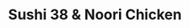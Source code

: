 ---
layout: place
title: "Sushi 38 & Noori Chicken"
permalink: /utah/orem/sushi-38-noori-chicken.html
stateAbbr: UT
stateName: Utah
cityName: Orem
place_id: ChIJOyqGnICFTYcRKGpBUEgxacg
photos:
  - name: >-
      places/ChIJOyqGnICFTYcRKGpBUEgxacg/photos/AeeoHcI8HtKBJBFeLZ8i4tLWsVU0e7RTzVJwh0VC3mlXIfDEk8ay8UoK8saFn91hJ44hFfiewXmdx0KJEYP5rTE8yv8U_0ATtE2eW6eb_SBVztsfF_Gurn8rShV1GCW37AwBJHk52qogUXifJX20aQ65UXmtH5f_04uojOFHDMZTewPj9JH9_zkWjvvLvUZFNtjt-fBhpVddOlhgTR07spTS14WVol7S8dnwKamfrY2KrL0cVkmCZQUG3KqnK6KfvKhKD-MWlmfbWtTWxE5ATeLstiX0Tfb0haH5_USydRaXP4Y65A
    widthPx: 1920
    heightPx: 1080
    authorAttributions:
      - displayName: Sushi 38 & Noori Chicken
        uri: https://maps.google.com/maps/contrib/104906471001649752505
        photoUri: >-
          https://lh3.googleusercontent.com/a/ACg8ocKT_Uq1DjGDJZ-Pr0VOleLfRswKSc_n-eC8CYgJg7Osd5o-_w=s100-p-k-no-mo
    flagContentUri: >-
      https://www.google.com/local/imagery/report/?cb_client=maps_api_places.places_api&image_key=!1e10!2sAF1QipOO7vUQgpqQZHfomfhCzUyzSZCJwIINbJRgM-ZV&hl=en-US
    googleMapsUri: >-
      https://www.google.com/maps/place//data=!3m4!1e2!3m2!1sAF1QipOO7vUQgpqQZHfomfhCzUyzSZCJwIINbJRgM-ZV!2e10!4m2!3m1!1s0x874d85809c862a3b:0xc869314850416a28
  - name: >-
      places/ChIJOyqGnICFTYcRKGpBUEgxacg/photos/AeeoHcJjGY6u9Hd9L-oNibVlMJgvQ3WHTVAvkikc-Gmw1aXTqR1REHkOXbVQ75ngP11UGwN9yLfaK84kFtwXzP9QDwqanivipJDzmncrwAwlz7pzi3Ww27zDTVlsLGNUiNthTJVTrvOAHUBCpLhcbPZ05YIM0miXxywfeNH9djDuHpVTcBckj1Cd0qdujaJRtjocs1n0ZAXTB4oUS6vE-fpFXIyyWRzp6aGebwOCg0sXacAez6AcwjJYm1Yanw-CONUMjR6K0qea5a_wCq89TN5rOsc2eLw7VNrT4p6uC8RbnNIL4w
    widthPx: 4032
    heightPx: 3024
    authorAttributions:
      - displayName: Sushi 38 & Noori Chicken
        uri: https://maps.google.com/maps/contrib/104906471001649752505
        photoUri: >-
          https://lh3.googleusercontent.com/a/ACg8ocKT_Uq1DjGDJZ-Pr0VOleLfRswKSc_n-eC8CYgJg7Osd5o-_w=s100-p-k-no-mo
    flagContentUri: >-
      https://www.google.com/local/imagery/report/?cb_client=maps_api_places.places_api&image_key=!1e10!2sAF1QipNmm0cuLbZXivJWrA5EFNZx3dTTPwMqjCZqLc7K&hl=en-US
    googleMapsUri: >-
      https://www.google.com/maps/place//data=!3m4!1e2!3m2!1sAF1QipNmm0cuLbZXivJWrA5EFNZx3dTTPwMqjCZqLc7K!2e10!4m2!3m1!1s0x874d85809c862a3b:0xc869314850416a28
  - name: >-
      places/ChIJOyqGnICFTYcRKGpBUEgxacg/photos/AeeoHcIUfDH5KcOGSY8-iwMCIpOsHnHHNWoFBZY4vkcBbUTt0irsiFDBgYa_ikSJ_l02QrFYZanzyacW96HvnAqcm8OM5Uku_Qd9gCRRG170tlfRY7BVMkiuRF40W1cbq6tmSKjEa1RE-zOhmY_XxKleakf99IM5NDx4aPg9C6ipZtSTzinM8BSTniwSUBfuJ_DoZT6wofbSmIJVkIhnHXAVSpGKheXq5LiJxz6BBPyVJbSiu3UeKRyNePlnN2jVIUedDXMEwWtukhT1eeXXhsinztHMdc5XCnM6r7k1Flb6FWwO2iGP3zf7r6RvpXrpbEEK-wYtcZBe3-fBUOAGYvzuAov5ZsqvY5_TrYcUg4BT5M9dLwYmYfNOn2k63QWQTGe8H1HhqhKDB8X_y9rhAdkZcKpGFiM7liXcU89hxaQwSFhHMCU
    widthPx: 4032
    heightPx: 3024
    authorAttributions:
      - displayName: Kelly Palusis
        uri: https://maps.google.com/maps/contrib/105599209408581435246
        photoUri: >-
          https://lh3.googleusercontent.com/a-/ALV-UjV-DBuzOqeCQN6wSp1ywdM9bUzQvVeDZE6QoP1UBAZ6z1c5GUMx=s100-p-k-no-mo
    flagContentUri: >-
      https://www.google.com/local/imagery/report/?cb_client=maps_api_places.places_api&image_key=!1e10!2sCIHM0ogKEICAgICTzI6BwwE&hl=en-US
    googleMapsUri: >-
      https://www.google.com/maps/place//data=!3m4!1e2!3m2!1sCIHM0ogKEICAgICTzI6BwwE!2e10!4m2!3m1!1s0x874d85809c862a3b:0xc869314850416a28
  - name: >-
      places/ChIJOyqGnICFTYcRKGpBUEgxacg/photos/AeeoHcK0rSZ1jzfhpCsiUD-lHkte8ZWxgzqlavH6t0eRwLXnFb2A-TGdZzL23JX-79nGFfzJxD9vrRpIZZ801D9hMataWh000Z_G3snvMZ7eNDDrV9QY09QPTTc4p0getPvqUmpHHaqiZxuOz45hYcrzNnMzB3mHUJ6G4bQmGpSm7Ku3xo1mLDDpInhf0n6BLVAaMXXY6HlR1NVjuJ2YHmpFV1MRdQ0mKxOW3o45Cv5NnWA68ceD7-UkA2oN7jUC-4Jn2NvMaOa-WoJWaWXvC6PbK20seUWC7DD3Hkun-T8mDBVxB85zRFyQr00R30s0Qz0Gk26ZS7T8lSz6-lcedoKkOZdO3scwmoOWUsAqF8scm-Xq_6NX1IMDhxCcGmCnETqUobxa4jMuuWUxhRcKccNu2IXsMgs4OVKVZ26nwGoUQU39LPdz
    widthPx: 3600
    heightPx: 4800
    authorAttributions:
      - displayName: Emma Wilkinson
        uri: https://maps.google.com/maps/contrib/110735847177410955594
        photoUri: >-
          https://lh3.googleusercontent.com/a/ACg8ocKVuEpPQ_jl6a-B_a3AITUTC52FpkNCeCTYO6xTlEEl6n0SKIM=s100-p-k-no-mo
    flagContentUri: >-
      https://www.google.com/local/imagery/report/?cb_client=maps_api_places.places_api&image_key=!1e10!2sCIHM0ogKEICAgICrlqKHjgE&hl=en-US
    googleMapsUri: >-
      https://www.google.com/maps/place//data=!3m4!1e2!3m2!1sCIHM0ogKEICAgICrlqKHjgE!2e10!4m2!3m1!1s0x874d85809c862a3b:0xc869314850416a28
  - name: >-
      places/ChIJOyqGnICFTYcRKGpBUEgxacg/photos/AeeoHcKSlLiC9IVHsNYSyvluhfgjH0XDCpx96oCY78BQis2WYNrKa8KcSMSd55aEyXJejvxwhuvFcafhANUFWJaZ4N0Hy8UeRGHs2CeNmdcdJy9F-cTftgGEvwtRn8FBWRYrij1s4t6HNupixx1zxzEBQR_Bf7lifCUKGpYLxnsjs_OgVRj6ISXlmFY_ptOPCuSBvNrZoe3mrTLqi83942ctWgDTc2Qk4Vs8l3AOOsXH3arBpJoz0F6KqNSxQUyLLF1uw-xyvRPrRno4hIzsD6FLXD1-lCIyT7weTkt4x-6w9XILi1WlcPVQllWNctoRN1gX4lObquA5fJYWBiy-GTnxwjZPnxGcLxbOGtiSmCY2Ywcm0qNPupIu85xOFvQ9t2chCx2TAzVRKVy73Wx0ltoVt2TcCtbv5KSZmzhlWdKyqp5WWdHZ
    widthPx: 4032
    heightPx: 3024
    authorAttributions:
      - displayName: Joshua Dance
        uri: https://maps.google.com/maps/contrib/115247418689518842961
        photoUri: >-
          https://lh3.googleusercontent.com/a-/ALV-UjUiY2dN29r7ODzyEYlGBw9HKYOi6w7jp1hFXKmNoOnldt5cDPCisA=s100-p-k-no-mo
    flagContentUri: >-
      https://www.google.com/local/imagery/report/?cb_client=maps_api_places.places_api&image_key=!1e10!2sCIHM0ogKEICAgMDIifuqygE&hl=en-US
    googleMapsUri: >-
      https://www.google.com/maps/place//data=!3m4!1e2!3m2!1sCIHM0ogKEICAgMDIifuqygE!2e10!4m2!3m1!1s0x874d85809c862a3b:0xc869314850416a28
  - name: >-
      places/ChIJOyqGnICFTYcRKGpBUEgxacg/photos/AeeoHcKffVA5QXv-6rKj-OR7MpJdSErHxu650IGT74CZZhpdWN2WxmrOMi3X0REO8e8YqePpA58Y3p6EJWXKlxuYpDxCCn-ug_0kI6xfyHZl4zhsHyiFwKO2xHWD9SvcoNN4Zj4AusGitsEvMZMlIe3Hpx10C4Z5nitoVzxE_6m1JB5EOfaU6j8hQ7F-KSvkiUrbY11ZofTyF4OyhhIriHfhqP9VFeN3fN9NQHnUV82YnDPrxZI5z8DcApauaeituv7umCR1xJdhCctXyZzamnLpDw3NC89bd2Ca0kDHQ3lBDpTZM5ZJfspXe46OD0inl5h6LHF5wDnG-gPtibvvd_wqbli5lnGMjDs5Bqrz4J2qqyyylhpScKSScCj7KnEuiTcvqXFYg-nmNIkD_dTyHAggr318GiAw1Gx8VQ3H1WsnJ-6Rlxdc
    widthPx: 4000
    heightPx: 3000
    authorAttributions:
      - displayName: Dan
        uri: https://maps.google.com/maps/contrib/109836001721796554999
        photoUri: >-
          https://lh3.googleusercontent.com/a-/ALV-UjWUaLy7ScgBXQtk7jBsY_nNzohKBoP0-qHuPUyV4q1Kh8hDruRB=s100-p-k-no-mo
    flagContentUri: >-
      https://www.google.com/local/imagery/report/?cb_client=maps_api_places.places_api&image_key=!1e10!2sCIHM0ogKEICAgICF6-O6_AE&hl=en-US
    googleMapsUri: >-
      https://www.google.com/maps/place//data=!3m4!1e2!3m2!1sCIHM0ogKEICAgICF6-O6_AE!2e10!4m2!3m1!1s0x874d85809c862a3b:0xc869314850416a28
  - name: >-
      places/ChIJOyqGnICFTYcRKGpBUEgxacg/photos/AeeoHcLzwbd4emULR_lEC_kTCw15CMcRXYq_4XE7DZpb1Qzc92Z7ALH_UUBGb_JM2lP93ttpJ8VjbrRZGy_nMzGCe76FTmbtsRa018UH2rooRxzmSZSNGEefiPUtuAIW6xlktOssmmEybFEBdPEQQrcpXsUXWeYXY1rfOf-g_N5lL4RJfCz9yYN0S_0ZRQtmXVUr1HfgWlaJa5Dld5TWRh3UfkaYvLLnvZ9VqmlCKYxM1nKpFgChWh1JtbHHbfMocZkKJP_P3_WJj1Qm1z2neUlY7i4BApIHygow_0dUz_U6acyxsNKCA-gvb6K8j1eKtupZ3kqQK-4RK-SClnWGwm9Hd88CQeFtb2oYspQedVk9gSxv2vFG0xqoCi8jUv4A_vMt9CZiqbrtTOy1N3oSxuceZfZLAXLapJzRrhYTNFyqMgaIb2oW
    widthPx: 3024
    heightPx: 2939
    authorAttributions:
      - displayName: Jake Dayton
        uri: https://maps.google.com/maps/contrib/108228746520588910677
        photoUri: >-
          https://lh3.googleusercontent.com/a-/ALV-UjWnEgAjyv9GrqMj-g1pbFxsuUYoLbSkWA9ynNuuMiDZ_GGBWw8=s100-p-k-no-mo
    flagContentUri: >-
      https://www.google.com/local/imagery/report/?cb_client=maps_api_places.places_api&image_key=!1e10!2sCIHM0ogKEICAgIDHkebzpwE&hl=en-US
    googleMapsUri: >-
      https://www.google.com/maps/place//data=!3m4!1e2!3m2!1sCIHM0ogKEICAgIDHkebzpwE!2e10!4m2!3m1!1s0x874d85809c862a3b:0xc869314850416a28
  - name: >-
      places/ChIJOyqGnICFTYcRKGpBUEgxacg/photos/AeeoHcKvorvqVA2SvSx76PAn8NfcPnHl6uvnBMtU3yBWG_txqwGM1U0rj8LHRd9eB11dGQszB5pOW7JqVYn1MDW9XGh8doTvBVAasmY-2LqZrXE5RKCqfnWy1hV3zHQJpKP3omJAtVo5i_9BSoXLqLXiu6fjlGJqgEECXleOvlGguN3ECwp1EEvDVQQHDeaJ2lMO6WoH5v9b5_RtEEQk2uvF8qFfJ32vQc28qKVVUfrAy_C9Umn7ilyk_Pb4AdSkVvP0hgXVOTVDWvQWq987ojPfweD3SGyxGXcFnDFbDSl0OENsAAFu4QaboNipqF-r_96LZNphT0S7QrXHXGgXWAuZvWo7Ih7mjVfesvL-6zgWoMOYAnNh6XayygZ54KTKqVbJKj_IkCxKflradAoj5p5BXvjtDGZkSrCZ_WZxf5hXK-b78g
    widthPx: 4032
    heightPx: 3024
    authorAttributions:
      - displayName: Khrystyna Serra
        uri: https://maps.google.com/maps/contrib/111784302374905189070
        photoUri: >-
          https://lh3.googleusercontent.com/a-/ALV-UjVJP_eKn6lGNdWs_PvQvfMEH10ctpKk3UvbtZ83LfjMI9z_N9tj=s100-p-k-no-mo
    flagContentUri: >-
      https://www.google.com/local/imagery/report/?cb_client=maps_api_places.places_api&image_key=!1e10!2sCIHM0ogKEICAgICzkMK8Qg&hl=en-US
    googleMapsUri: >-
      https://www.google.com/maps/place//data=!3m4!1e2!3m2!1sCIHM0ogKEICAgICzkMK8Qg!2e10!4m2!3m1!1s0x874d85809c862a3b:0xc869314850416a28
  - name: >-
      places/ChIJOyqGnICFTYcRKGpBUEgxacg/photos/AeeoHcKFy5EhNPTu-IjPS9iR79lfnlZrqmmgAcS3GiPrc5hQ6fczAGCfQ9ZBfAQz6RgOTEZBx_Qkh3GYPNdRiWY-WGsLjh7pKwyBsukK3MDH8_cBpCb9wfR7LmX7AdU3Yuerk-TlQDaEPI9agPp73I3POxMIHqIChioyyD6gExnJK6FtRSvRWs-lXoGHo6a_3ADc-OjWRAcf8-ELjrLnLAnfJAdOA8zTNfksGLp2MExwdSp3qBGumfLINJyXYaMcCqC2oPkmOTqX-l7fijg-EpRYNdV2u3Ur_NeIeVQ5amYOZfCwG8t7LQWiEPU9GMUAbzEdBN7i6hXM22JvbcPwwIL8-fIzsnTF4kKE_ETk1BlgBinfNxFxtKwdGNxKVu4u_Sgj4AGHSXxU8h2Oi2P52Pde-W0LViT7IlQj6CAMFrXSU-j3sg
    widthPx: 3024
    heightPx: 4032
    authorAttributions:
      - displayName: Maria N
        uri: https://maps.google.com/maps/contrib/113903148809560195257
        photoUri: >-
          https://lh3.googleusercontent.com/a-/ALV-UjWLaNWRI3NgXAg-OxBbOR5eVyPk1vl4AOq2jJsUKrUXcvLFN5vWMQ=s100-p-k-no-mo
    flagContentUri: >-
      https://www.google.com/local/imagery/report/?cb_client=maps_api_places.places_api&image_key=!1e10!2sCIHM0ogKEICAgIDe8YG3cg&hl=en-US
    googleMapsUri: >-
      https://www.google.com/maps/place//data=!3m4!1e2!3m2!1sCIHM0ogKEICAgIDe8YG3cg!2e10!4m2!3m1!1s0x874d85809c862a3b:0xc869314850416a28
  - name: >-
      places/ChIJOyqGnICFTYcRKGpBUEgxacg/photos/AeeoHcKJXgp1m9kSudfoaXLeylIoGMfVas5wJAYAflXIIieyq2AGEoG98shJPFZhjAy1Y2UPHv_9rnpg_lKbspT3u83g0QY2QHeCRj0XINFmWc0TY3Vm0diVZuRNmdTbvoEwfZtqLFd8DiSmFlTkF3sKOxVqW9h0qfLVcWtMm1wPkr1Jii0qBiuqwYkfmYFPwikUDuw3YG32bSGTcEStlJMQwN-mjLTRHteSYBjMsCeRMulakpI33ntIRO1dtZoAEN9zXQYshMQH0OqK7mu8JyE4qko574lfSEGdLnDcDNb5UA9ifNyjo_NU4_YOHYvsfNGe1J_kac9ZV3qYw2wTd7_aAC0nFadpQr32LEn1Pn429on1pyOS3dUoOesFfFLOOkDhgRhJ_Bi_BF-oZwzcGQ23_siHdNgSVRwgzelegPZpe0PaYA
    widthPx: 4032
    heightPx: 3024
    authorAttributions:
      - displayName: Joshua Dance
        uri: https://maps.google.com/maps/contrib/115247418689518842961
        photoUri: >-
          https://lh3.googleusercontent.com/a-/ALV-UjUiY2dN29r7ODzyEYlGBw9HKYOi6w7jp1hFXKmNoOnldt5cDPCisA=s100-p-k-no-mo
    flagContentUri: >-
      https://www.google.com/local/imagery/report/?cb_client=maps_api_places.places_api&image_key=!1e10!2sCIHM0ogKEICAgIDDtaG9bA&hl=en-US
    googleMapsUri: >-
      https://www.google.com/maps/place//data=!3m4!1e2!3m2!1sCIHM0ogKEICAgIDDtaG9bA!2e10!4m2!3m1!1s0x874d85809c862a3b:0xc869314850416a28
address: 824 E 800 N, Orem, UT 84097, USA
street: 824 E 800 N
city: Orem
state: UT
zip: '84097'
country: USA
neighborhood: Orchard South
latitude: '40.310740'
longitude: '-111.676161'
accessibility_options:
  wheelchairAccessibleParking: true
  wheelchairAccessibleEntrance: true
  wheelchairAccessibleRestroom: true
  wheelchairAccessibleSeating: true
business_status: OPERATIONAL
name: Sushi 38 & Noori Chicken
google_maps_links:
  directionsUri: >-
    https://www.google.com/maps/dir//''/data=!4m7!4m6!1m1!4e2!1m2!1m1!1s0x874d85809c862a3b:0xc869314850416a28!3e0
  placeUri: https://maps.google.com/?cid=14441127866794076712
  writeAReviewUri: >-
    https://www.google.com/maps/place//data=!4m3!3m2!1s0x874d85809c862a3b:0xc869314850416a28!12e1
  reviewsUri: >-
    https://www.google.com/maps/place//data=!4m4!3m3!1s0x874d85809c862a3b:0xc869314850416a28!9m1!1b1
  photosUri: >-
    https://www.google.com/maps/place//data=!4m3!3m2!1s0x874d85809c862a3b:0xc869314850416a28!10e5
primary_type: Korean Restaurant
opening_hours:
  regular: null
  current: null
secondary_opening_hours:
  regular:
    weekdayDescriptions: null
    type: null
  current:
    weekdayDescriptions: null
    type: null
phone: (801) 691-0978
price_level: PRICE_LEVEL_MODERATE
price_range: $10 &ndash; $20
rating: '4.9'
rating_count: 206
website: http://sushi38.com/
description: null
reviews: null
parking_options: null
payment_options: null
allow_dogs: null
curbside_pickup: null
delivery: null
dine_in: null
good_for_children: null
good_for_groups: null
good_for_sports: null
live_music: null
menu_for_children: null
outdoor_seating: null
reservable: null
restroom: null
serves_beer: null
serves_breakfast: null
serves_brunch: null
serves_cocktails: null
serves_coffee: null
serves_dinner: null
serves_dessert: null
serves_lunch: null
serves_vegetarian_food: null
serves_wine: null
takeout: null

---